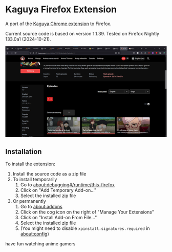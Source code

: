 # Kaguya Firefox Extension

A port of the [Kaguya Chrome extension](https://chromewebstore.google.com/detail/kaguya/jhinkdokgbijplmedcpkjdbcmjgockgc) to Firefox.

Current source code is based on version 1.1.39.
Tested on Firefox Nightly 133.0a1 (2024-10-21).

![Image of the extension running on Firefox Nightly](assets/gh/ExtensionScreenshot.png)

## Installation

To install the extension:

1. Install the source code as a zip file
2. To install temporarily
   1. Go to [about:debugging#/runtime/this-firefox](about:debugging#/runtime/this-firefox)
   2. Click on "Add Temporary Add-on..."
   3. Select the installed zip file
3. Or permanently
   1. Go to [about:addons](about:addons)
   2. Click on the cog icon on the right of "Manage Your Extensions"
   3. Click on "Install Add-on From File..."
   4. Select the installed zip file
   5. (You might need to disable `xpinstall.signatures.required` in [about:config](about:config))

have fun watching anime gamers

